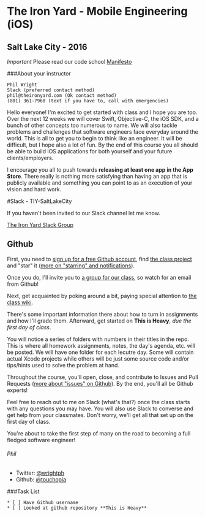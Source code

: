 # The Iron Yard - Mobile Engineering (iOS)
## Salt Lake City - 2016

*Important* Please read our code school [Manifesto](http://masondesu.github.io/code-school-manifesto/)

###About your instructor

    Phil Wright
    Slack (preferred contact method)
    phil@theironyard.com (Ok contact method)
    (801) 361-7960 (text if you have to, call with emergencies)


Hello everyone! I'm excited to get started with class and I hope you are too. Over the next 12 weeks we will cover Swift, Objective-C, the iOS SDK, and a bunch of other concepts too numerous to name. We will also tackle problems and challenges that software engineers face everyday around the world. This is all to get you to begin to think like an engineer. It will be difficult, but I hope also a lot of fun. By the end of this course you all should be able to build iOS applications for both yourself and your future clients/employers. 

I encourage you all to push towards **releasing at least one app in the App Store**. There really is nothing more satisfying than having an app that is publicly available and something you can point to as an execution of your vision and hard work.

#Slack - TIY-SaltLakeCity

If you haven't been invited to our Slack channel let me know.

[The Iron Yard Slack Group](https://tiy-saltlakecity.slack.com/messages/slc_feb2016_mobile/)

## Github

First, you need to [sign up for a free Github account](http://github.com/signup), find [the class project](https://github.com/TIY-Mobile-Winter-2016/TIY-Course) and "star" it ([more on "starring" and notifications](https://help.github.com/articles/about-stars)). 

Once you do, I'll invite you to [a group for our class](https://github.com/orgs/TIY-Mobile-Winter-2016/teams/2016-winter-ios), so watch for an email from Github!

Next, get acquainted by poking around a bit, paying special attention to [the class wiki](https://github.com/TIY-Mobile-Winter-2016/TIY-Course/wiki). 

There's some important information there about how to turn in assignments and how I'll grade them. Afterward, get started on **This is Heavy**, _due the first day of class_.

You will notice a series of folders with numbers in their titles in the repo. This is where all homework assignments, notes, the day's agenda, etc. will be posted. We will have one folder for each lecutre day. Some will contain actual Xcode projects while others will be just some source code and/or tips/hints used to solve the problem at hand.

Throughout the course, you'll open, close, and contribute to Issues and Pull Requests ([more about "issues" on Github](https://help.github.com/articles/about-issues)). By the end, you'll all be Github experts!

Feel free to reach out to me on Slack (what's that?) once the class starts with any questions you may have. You will also use Slack to converse and get help from your classmates. Don't worry, we'll get all that set up on the first day of class.

You're about to take the first step of many on the road to becoming a full fledged software engineer!

###### Phil

* Twitter: [@wrightph](http://www.twitter.com/wrightph)
* Github: [@touchopia](http://www.github.com/touchopia)

###Task List

    * [ ] Have Github username
    * [ ] Looked at github repository **This is Heavy**
 
 